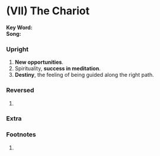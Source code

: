 # (VII) The Chariot

**Key Word:**   
**Song:** 



### Upright

1) **New opportunities**.
2) Spirituality, **success in meditation**.
3) **Destiny**, the feeling of being guided along the right path.



### Reversed

1) 



### Extra





### Footnotes

1. 


